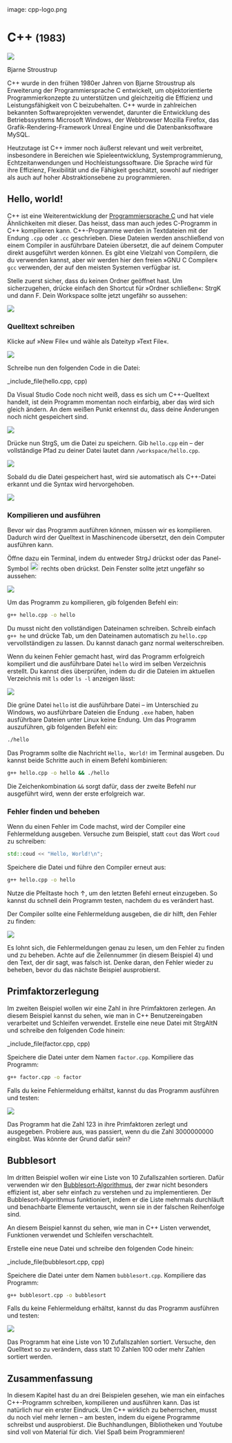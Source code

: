 <div class='meta'>
image: cpp-logo.png
</div>

# C++ <span style='font-size: 80%;'>(1983)</span>

<div class='floatright' style='width: 12em;'>
    <img src='stroustrup.webp'>
    <p>Bjarne Stroustrup</p>
</div>

<p class='abstract'>
C++ wurde in den frühen 1980er Jahren von Bjarne Stroustrup als Erweiterung der Programmiersprache C entwickelt, um objektorientierte Programmierkonzepte zu unterstützen und gleichzeitig die Effizienz und Leistungsfähigkeit von C beizubehalten. C++ wurde in zahlreichen bekannten Softwareprojekten verwendet, darunter die Entwicklung des Betriebssystems Microsoft Windows, der Webbrowser Mozilla Firefox, das Grafik-Rendering-Framework Unreal Engine und die Datenbanksoftware MySQL.
</p>

Heutzutage ist C++ immer noch äußerst relevant und weit verbreitet, insbesondere in Bereichen wie Spieleentwicklung, Systemprogrammierung, Echtzeitanwendungen und Hochleistungssoftware. Die Sprache wird für ihre Effizienz, Flexibilität und die Fähigkeit geschätzt, sowohl auf niedriger als auch auf hoher Abstraktionsebene zu programmieren.

<!-- ## Eigenschaften

- **Objektorientierung**: C++ ist eine objektorientierte Programmiersprache, die auf der Verwendung von Objekten und Klassen basiert.
- **Generische Programmierung**: C++ unterstützt generische Programmierung, was es ermöglicht, Algorithmen und Datenstrukturen unabhängig von den verwendeten Datentypen zu schreiben.
- **Hohe Performance**: C++ ist eine der schnellsten Programmiersprachen und wird häufig für rechenintensive Anwendungen eingesetzt.
- **Portabilität**: C++-Code ist in der Regel portabel und kann auf verschiedenen Plattformen und Betriebssystemen ausgeführt werden.
- **Modularität**: C++ unterstützt die modulare Programmierung, was es ermöglicht, den Code in separate Module oder Dateien aufzuteilen.
- **Standardbibliothek**: C++ verfügt über eine umfangreiche Standardbibliothek, die eine Vielzahl von Funktionen und Datentypen bereitstellt. -->

## Hello, world!

C++ ist eine Weiterentwicklung der [Programmiersprache C](/c) und hat viele Ähnlichkeiten mit dieser. Das heisst, dass man auch jedes C-Programm in C++ kompilieren kann. C++-Programme werden in Textdateien mit der Endung `.cpp` oder `.cc` geschrieben. Diese Dateien werden anschließend von einem Compiler in ausführbare Dateien übersetzt, die auf deinem Computer direkt ausgeführt werden können. Es gibt eine Vielzahl von Compilern, die du verwenden kannst, aber wir werden hier den freien »GNU C Compiler« `gcc` verwenden, der auf den meisten Systemen verfügbar ist.

Stelle zuerst sicher, dass du keinen Ordner geöffnet hast. Um sicherzugehen, drücke einfach den Shortcut für »Ordner schließen«: <span class='key'>Strg</span><span class='key'>K</span> und dann <span class='key'>F</span>. Dein Workspace sollte jetzt ungefähr so aussehen:

<img class='full' src='fresh-start.webp'>

### Quelltext schreiben

Klicke auf »New File« und wähle als Dateityp »Text File«.

<img class='full' src='choose-filename.webp'>

Schreibe nun den folgenden Code in die Datei:

_include_file(hello.cpp, cpp)

Da Visual Studio Code noch nicht weiß, dass es sich um C++-Quelltext handelt, ist dein Programm momentan noch einfarbig, aber das wird sich gleich ändern. An dem weißen Punkt erkennst du, dass deine Änderungen noch nicht gespeichert sind.

<img class='full' src='no-syntax-highlighting.webp'>

Drücke nun <span class='key'>Strg</span><span class='key'>S</span>, um die Datei zu speichern. Gib `hello.cpp` ein – der vollständige Pfad zu deiner Datei lautet dann `/workspace/hello.cpp`.

<img class='full' src='enter-filename.webp'>

Sobald du die Datei gespeichert hast, wird sie automatisch als C++-Datei erkannt und die Syntax wird hervorgehoben.

<img class='full' src='syntax-highlighting.webp'>

### Kompilieren und ausführen

Bevor wir das Programm ausführen können, müssen wir es kompilieren. Dadurch wird der Quelltext in Maschinencode übersetzt, den dein Computer ausführen kann.

Öffne dazu ein Terminal, indem du entweder <span class='key'>Strg</span><span class='key'>J</span> drückst oder das Panel-Symbol <img src='../basics/panel.webp' style='border-radius: 4px; height: 1.5em;'> rechts oben drückst. Dein Fenster sollte jetzt ungefähr so aussehen:

<img class='full' src='cpp-lets-compile.webp'>

Um das Programm zu kompilieren, gib folgenden Befehl ein:

```bash
g++ hello.cpp -o hello
```

<div class='hint'>
Du musst nicht den vollständigen Dateinamen schreiben. Schreib einfach <code>g++ he</code> und drücke <span class='key'>Tab</span>, um den Dateinamen automatisch zu <code>hello.cpp</code> vervollständigen zu lassen. Du kannst danach ganz normal weiterschreiben.
</div>

Wenn du keinen Fehler gemacht hast, wird das Programm erfolgreich kompiliert und die ausführbare Datei `hello` wird im selben Verzeichnis erstellt. Du kannst dies überprüfen, indem du dir die Dateien im aktuellen Verzeichnis mit `ls` oder `ls -l` anzeigen lässt:

<img class='full' src='ls.webp'>

Die grüne Datei `hello` ist die ausführbare Datei – im Unterschied zu Windows, wo ausführbare Dateien die Endung `.exe` haben, haben ausführbare Dateien unter Linux keine Endung. Um das Programm auszuführen, gib folgenden Befehl ein:

```bash
./hello
```

Das Programm sollte die Nachricht `Hello, World!` im Terminal ausgeben. Du kannst beide Schritte auch in einem Befehl kombinieren:

```bash
g++ hello.cpp -o hello && ./hello
```

<div class='hint'>
Die Zeichenkombination <code>&amp;&amp;</code> sorgt dafür, dass der zweite Befehl nur ausgeführt wird, wenn der erste erfolgreich war.
</div>

### Fehler finden und beheben

Wenn du einen Fehler im Code machst, wird der Compiler eine Fehlermeldung ausgeben. Versuche zum Beispiel, statt `cout` das Wort `coud` zu schreiben:

```cpp
std::coud << "Hello, World!\n";
```

Speichere die Datei und führe den Compiler erneut aus:

```bash
g++ hello.cpp -o hello
```

<div class='hint'>
Nutze die Pfeiltaste hoch <span class='key'>↑</span>, um den letzten Befehl erneut einzugeben. So kannst du schnell dein Programm testen, nachdem du es verändert hast.
</div>

Der Compiler sollte eine Fehlermeldung ausgeben, die dir hilft, den Fehler zu finden:

<img class='full' src='error.webp'>

Es lohnt sich, die Fehlermeldungen genau zu lesen, um den Fehler zu finden und zu beheben. Achte auf die Zeilennummer (in diesem Beispiel 4) und den Text, der dir sagt, was falsch ist. Denke daran, den Fehler wieder zu beheben, bevor du das nächste Beispiel ausprobierst.

## Primfaktorzerlegung

Im zweiten Beispiel wollen wir eine Zahl in ihre Primfaktoren zerlegen. An diesem Beispiel kannst du sehen, wie man in C++ Benutzereingaben verarbeitet und Schleifen verwendet.
Erstelle eine neue Datei mit <span class='key'>Strg</span><span class='key'>Alt</span><span class='key'>N</span> und schreibe den folgenden Code hinein:

_include_file(factor.cpp, cpp)

Speichere die Datei unter dem Namen `factor.cpp`. Kompiliere das Programm:

```bash
g++ factor.cpp -o factor
```

Falls du keine Fehlermeldung erhältst, kannst du das Programm ausführen und testen:

<img class='full' src='try-factor.webp'>

Das Programm hat die Zahl 123 in ihre Primfaktoren zerlegt und ausgegeben. Probiere aus, was passiert, wenn du die Zahl 3000000000 eingibst. Was könnte der Grund dafür sein?

## Bubblesort

Im dritten Beispiel wollen wir eine Liste von 10 Zufallszahlen sortieren. Dafür verwenden wir den [Bubblesort-Algorithmus](https://de.wikipedia.org/wiki/Bubblesort), der zwar nicht besonders effizient ist, aber sehr einfach zu verstehen und zu implementieren. Der Bubblesort-Algorithmus funktioniert, indem er die Liste mehrmals durchläuft und benachbarte Elemente vertauscht, wenn sie in der falschen Reihenfolge sind.

An diesem Beispiel kannst du sehen, wie man in C++ Listen verwendet, Funktionen verwendet und Schleifen verschachtelt.

Erstelle eine neue Datei und schreibe den folgenden Code hinein:

_include_file(bubblesort.cpp, cpp)

Speichere die Datei unter dem Namen `bubblesort.cpp`. Kompiliere das Programm:

```bash
g++ bubblesort.cpp -o bubblesort
```
Falls du keine Fehlermeldung erhältst, kannst du das Programm ausführen und testen:

<img class='full' src='bubblesort.webp'>

Das Programm hat eine Liste von 10 Zufallszahlen sortiert. Versuche, den Quelltext so zu verändern, dass statt 10 Zahlen 100 oder mehr Zahlen sortiert werden.

## Zusammenfassung

In diesem Kapitel hast du an drei Beispielen gesehen, wie man ein einfaches C++-Programm schreiben, kompilieren und ausführen kann. Das ist natürlich nur ein erster Eindruck. Um C++ wirklich zu beherrschen, musst du noch viel mehr lernen – am besten, indem du eigene Programme schreibst und ausprobierst. Die Buchhandlungen, Bibliotheken und Youtube sind voll von Material für dich. Viel Spaß beim Programmieren!

